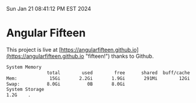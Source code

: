 Sun Jan 21 08:41:12 PM EST 2024

# Angular Fifteen


This project is live at [https://angularfifteen.github.io](https://angularfifteen.github.io "fifteen!") thanks to Github.

```bash
System Memory
               total        used        free      shared  buff/cache   available
Mem:            15Gi       2.2Gi       1.9Gi       291Mi        12Gi        13Gi
Swap:          8.0Gi          0B       8.0Gi
System Storage
1.2G	.
